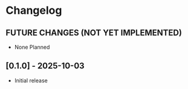 # Changelog

## FUTURE CHANGES (NOT YET IMPLEMENTED)

- None Planned

## [0.1.0] - 2025-10-03

- Initial release
